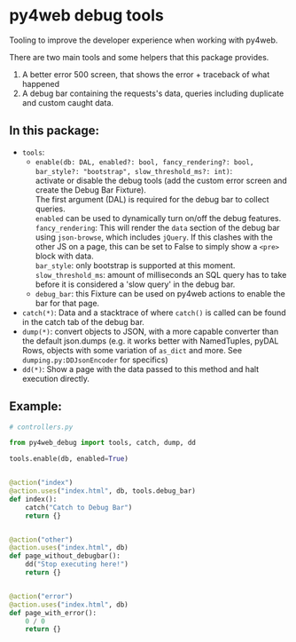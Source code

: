 # py4web debug tools

Tooling to improve the developer experience when working with py4web.

There are two main tools and some helpers that this package provides.

1. A better error 500 screen, that shows the error + traceback of what happened
2. A debug bar containing the requests's data, queries including duplicate and custom caught data.

## In this package:

- `tools`:
    - `enable(db: DAL, enabled?: bool, fancy_rendering?: bool, bar_style?: "bootstrap", slow_threshold_ms?: int)`:  
      activate or disable the debug tools (add the custom error screen and create the Debug Bar Fixture).  
      The first argument (DAL) is required for the debug bar to collect queries.  
      `enabled` can be used to dynamically turn on/off the debug features.  
      `fancy_rendering`: This will render the `data` section of the debug bar using `json-browse`, which
      includes `jQuery`. If this clashes with the other JS on a page, this can be set to False to simply show a `<pre>`
      block with data.  
      `bar_style`: only bootstrap is supported at this moment.  
      `slow_threshold_ms`: amount of milliseconds an SQL query has to take before it is considered a 'slow query' in the
      debug bar.
    - `debug_bar`: this Fixture can be used on py4web actions to enable the bar for that page.
- `catch(*)`: Data and a stacktrace of where `catch()` is called can be found in the catch tab of the debug bar.
- `dump(*)`: convert objects to JSON, with a more capable converter than the default json.dumps (e.g. it works better
  with NamedTuples, pyDAL Rows, objects with some variation of `as_dict` and more. See `dumping.py:DDJsonEncoder` for
  specifics)
- `dd(*)`: Show a page with the data passed to this method and halt execution directly.

## Example:

```python
# controllers.py

from py4web_debug import tools, catch, dump, dd

tools.enable(db, enabled=True)


@action("index")
@action.uses("index.html", db, tools.debug_bar)
def index():
    catch("Catch to Debug Bar")
    return {}


@action("other")
@action.uses("index.html", db)
def page_without_debugbar():
    dd("Stop executing here!")
    return {}


@action("error")
@action.uses("index.html", db)
def page_with_error():
    0 / 0
    return {}
```